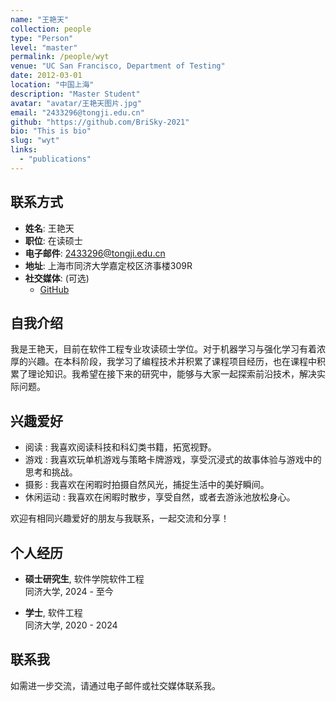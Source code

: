 ```yaml
---
name: "王艳天"
collection: people
type: "Person"
level: "master"
permalink: /people/wyt
venue: "UC San Francisco, Department of Testing"
date: 2012-03-01
location: "中国上海"
description: "Master Student"
avatar: "avatar/王艳天图片.jpg"
email: "2433296@tongji.edu.cn"
github: "https://github.com/BriSky-2021"
bio: "This is bio"
slug: "wyt"
links:
  - "publications"
---
```



## 联系方式

- **姓名**: 王艳天
- **职位**: 在读硕士
- **电子邮件**: 2433296@tongji.edu.cn
- **地址**: 上海市同济大学嘉定校区济事楼309R
- **社交媒体**: (可选)
    - [GitHub](https://github.com/你的链接)


## 自我介绍
我是王艳天，目前在软件工程专业攻读硕士学位。对于机器学习与强化学习有着浓厚的兴趣。在本科阶段，我学习了编程技术并积累了课程项目经历，也在课程中积累了理论知识。我希望在接下来的研究中，能够与大家一起探索前沿技术，解决实际问题。

## 兴趣爱好
  - 阅读 : 我喜欢阅读科技和科幻类书籍，拓宽视野。
  - 游戏 : 我喜欢玩单机游戏与策略卡牌游戏，享受沉浸式的故事体验与游戏中的思考和挑战。
  - 摄影 : 我喜欢在闲暇时拍摄自然风光，捕捉生活中的美好瞬间。
  - 休闲运动 : 我喜欢在闲暇时散步，享受自然，或者去游泳池放松身心。

欢迎有相同兴趣爱好的朋友与我联系，一起交流和分享！

## 个人经历

- **硕士研究生**, 软件学院软件工程  
  同济大学, 2024 - 至今

- **学士**, 软件工程  
  同济大学, 2020 - 2024

## 联系我

如需进一步交流，请通过电子邮件或社交媒体联系我。